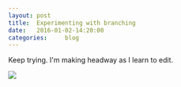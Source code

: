 ```yaml
---
layout: post
title:  Experimenting with branching
date:   2016-01-02-14:20:00
categories:     blog
---
```


Keep trying. 
I'm making headway as I learn to edit.

![](http://i.imgur.com/iY7TzTg.jpg)
